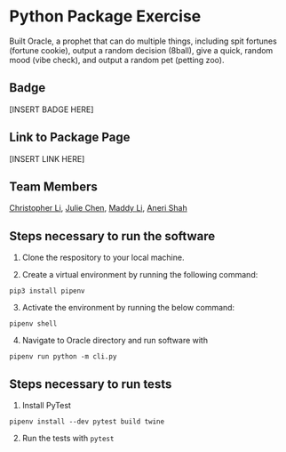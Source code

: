 # Python Package Exercise

Built Oracle, a prophet that can do multiple things, including spit fortunes (fortune cookie),
output a random decision (8ball), give a quick, random mood (vibe check), and output a random 
pet (petting zoo). 

## Badge
[INSERT BADGE HERE]

## Link to Package Page
[INSERT LINK HERE]




## Team Members
[Christopher Li](https://github.com/christopherlii), [Julie Chen](https://github.com/Julie-Chen), [Maddy Li](https://github.com/maddy-li), [Aneri Shah](https://github.com/anerivs)


## Steps necessary to run the software

1. Clone the respository to your local machine.

2. Create a virtual environment by running the following command:
```
pip3 install pipenv
```

3. Activate the environment by running the below command:
```
pipenv shell
```

4. Navigate to Oracle directory and run software with 
```
pipenv run python -m cli.py
```

## Steps necessary to run tests

1. Install PyTest
```
pipenv install --dev pytest build twine
```

2. Run the tests with `pytest`